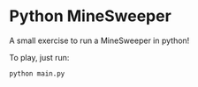 # Python MineSweeper

A small exercise to run a MineSweeper in python!

To play, just run:

```
python main.py
```
